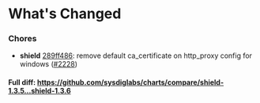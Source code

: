 # What's Changed

### Chores
- **shield** [289ff486](https://github.com/sysdiglabs/charts/commit/289ff486fa96b82a0d5783eecc2859000b5d53f8): remove default ca_certificate on http_proxy config for windows ([#2228](https://github.com/sysdiglabs/charts/issues/2228))
#### Full diff: https://github.com/sysdiglabs/charts/compare/shield-1.3.5...shield-1.3.6
